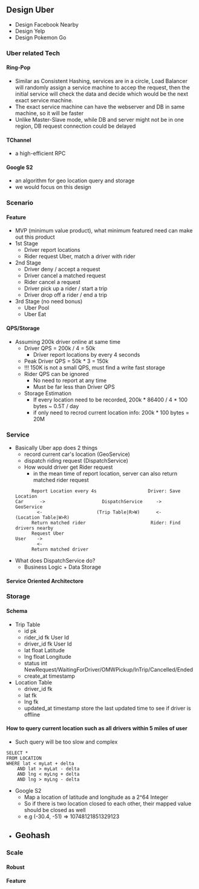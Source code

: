 ## Design Uber
- Design Facebook Nearby
- Design Yelp
- Design Pokemon Go

### Uber related Tech
#### Ring-Pop
- Similar as Consistent Hashing, services are in a circle, Load Balancer will randomly assign a service machine to accep the request, then the initial service will check the data and decide which would be the next exact service machine.
- The exact service machine can have the webserver and DB in same machine, so it will be faster
- Unlike Master-Slave mode, while DB and server might not be in one region, DB request connection could be delayed

#### TChannel
- a high-efficient RPC

#### Google S2
- an algorithm for geo location query and storage
- we would focus on this design

### Scenario
#### Feature
- MVP (minimum value product), what minimum featured need can make out this product
- 1st Stage
	- Driver report locations
	- Rider request Uber, match a driver with rider
- 2nd Stage
	- Driver deny / accept a request
	- Driver cancel a matched request
	- Rider cancel a request
	- Driver pick up a rider / start a trip
	- Driver drop off a rider / end a trip
- 3rd Stage (no need bonus)
	- Uber Pool
	- Uber Eat
#### QPS/Storage
- Assuming 200k driver online at same time
	- Driver QPS = 200k / 4 = 50k
		- Driver report locations by every 4 seconds
	- Peak Driver QPS = 50k * 3 = 150k
	- !!! 150K is not a small QPS, must find a write fast storage
	- Rider QPS can be ignored
		- No need to report at any time
		- Must be far less than Driver QPS
	- Storage Estimation
		- If every location need to be recorded, 200k * 86400 / 4 * 100 bytes ~ 0.5T / day
		- if only need to recrod current location info: 200k * 100 bytes = 20M

### Service
- Basically Uber app does 2 things
	- record current car's location (GeoService)
	- dispatch riding request (DispatchService)
	- How would driver get Rider request
		- in the mean time of report location, server can also return matched rider request
	```
	      Report Location every 4s					 Driver: Save Location
	Car      ->						DispatchService		->					GeoService
			<-					  (Trip Table|R>W)	    <-				(Location Table|W>R)
		  Return matched rider						  Rider: Find drivers nearby
		  Request Uber
	User	->	
			<-
		  Return matched driver
	``` 
- What does DispatchService do?
	- Business Logic + Data Storage
#### Service Oriented Architectore

### Storage
#### Schema
- Trip Table
	- id					pk
	- rider_id			fk			User Id
	- driver_id		fk			User Id
	- lat				    float	Latitude
	- lng				float	Longitude
	- status			int		NewRequest/WaitingForDriver/OMWPickup/InTrip/Cancelled/Ended
	- create_at		timestamp
- Location Table
	- driver_id		fk
	- lat					fk
	- lng				fk		
	- updated_at	timestamp	store the last updated time to see if driver is offline
#### How to query current location such as all drivers within 5 miles of user
- Such query will be too slow and complex
```
SELECT * 
FROM LOCATION 
WHERE lat < myLat + delta
	AND lat > myLat - delta
	AND lng < myLng + delta
	AND lng > myLng - delta
```
- Google S2
	- Map a location of latitude and longitude as a 2^64 Integer
	- So if there is two location closed to each other, their mapped value should be closed as well
	- e.g (-30.4, -51) => 10748121851329123
- Geohash
	- 
### Scale
#### Robust
#### Feature
<!--stackedit_data:
eyJoaXN0b3J5IjpbLTE0NjQ2MDc4ODRdfQ==
-->
